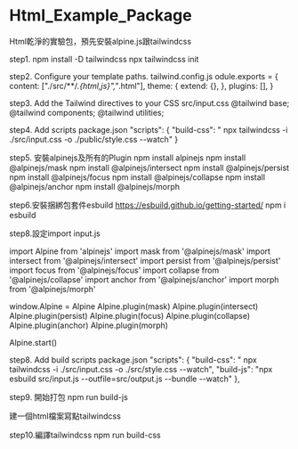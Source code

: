 # Html_Example_Package
Html乾淨的實驗包，預先安裝alpine.js跟tailwindcss

step1. 
npm install -D tailwindcss
npx tailwindcss init

step2. Configure your template paths.
tailwind.config.js
odule.exports = {
  content: ["./src/**/*.{html,js}","*.html"],
  theme: {
    extend: {},
  },
  plugins: [],
}

step3. Add the Tailwind directives to your CSS
src/input.css
@tailwind base;
@tailwind components;
@tailwind utilities;

step4. Add scripts
package.json
"scripts": 
    {
        "build-css": " npx tailwindcss -i ./src/input.css -o ./public/style.css --watch"
    }

step5. 安裝alpinejs及所有的Plugin
npm install alpinejs
npm install @alpinejs/mask
npm install @alpinejs/intersect
npm install @alpinejs/persist
npm install @alpinejs/focus
npm install @alpinejs/collapse
npm install @alpinejs/anchor
npm install @alpinejs/morph

step6.安裝捆綁包套件esbuild
https://esbuild.github.io/getting-started/
npm i esbuild


step8.設定import
input.js

import Alpine from 'alpinejs'
import mask from '@alpinejs/mask'
import intersect from '@alpinejs/intersect'
import persist from '@alpinejs/persist'
import focus from '@alpinejs/focus'
import collapse from '@alpinejs/collapse'
import anchor from '@alpinejs/anchor'
import morph from '@alpinejs/morph'

window.Alpine = Alpine
Alpine.plugin(mask)
Alpine.plugin(intersect)
Alpine.plugin(persist)
Alpine.plugin(focus)
Alpine.plugin(collapse)
Alpine.plugin(anchor)
Alpine.plugin(morph)

Alpine.start()


step8. Add build scripts
package.json
"scripts": {
    "build-css": " npx tailwindcss -i ./src/input.css -o ./src/style.css --watch",
    "build-js": "npx esbuild src/input.js --outfile=src/output.js --bundle --watch"
  },

step9. 開始打包
npm run build-js

建一個html檔案寫點tailwindcss

step10.編譯tailwindcss
npm run build-css
